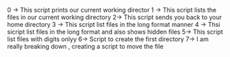 0 -> This script prints our current working director
1 -> This script lists the files in our current working directory
2-> This script  sends you back to your home directory
3 -> This script list files in the long format manner
4 -> Thsi sicript list files in the long format and also shows hidden files
5-> This script list files with digits onlyy
6-> Script to create the first directory
7-> I am really breaking down , creating a script to move the file

